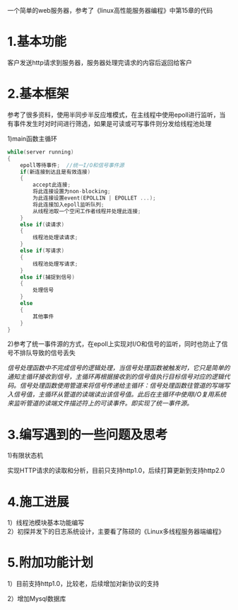 一个简单的web服务器，参考了《linux高性能服务器编程》中第15章的代码  
# 1.基本功能
客户发送http请求到服务器，服务器处理完请求的内容后返回给客户

# 2.基本框架
参考了很多资料，使用半同步半反应堆模式，在主线程中使用epoll进行监听，当有事件发生时对时间进行筛选，如果是可读或可写事件则分发给线程池处理  
                                     
1)main函数主循环
```c++
while(server running)
{
    epoll等待事件;  //统一I/O和信号事件源
    if(新连接到达且是有效连接)
    {
        accept此连接;
        将此连接设置为non-blocking;
        为此连接设置event(EPOLLIN | EPOLLET ...);
        将此连接加入epoll监听队列;
        从线程池取一个空闲工作者线程并处理此连接;
    }
    else if(读请求)
    {
        线程池处理读请求;
    }
    else if(写请求)
    {
        线程池处理写请求;
    }
    else if(捕捉到信号)
    {
        处理信号
    }
    else
    {
        其他事件
    }           
}
```
2)参考了统一事件源的方式，在epoll上实现对I/O和信号的监听，同时也防止了信号不排队导致的信号丢失  

*信号处理函数中不完成信号的逻辑处理，当信号处理函数被触发时，它只是简单的通知主循环接收到信号，主循环再根据接收到的信号值执行目标信号对应的逻辑代码。信号处理函数使用管道来将信号传递给主循环：信号处理函数往管道的写端写入信号值，主循环从管道的读端读出该信号值。此后在主循环中使用I/O复用系统来监听管道的读端文件描述符上的可读事件。即实现了统一事件源。*

# 3.编写遇到的一些问题及思考  

1)有限状态机    

实现HTTP请求的读取和分析，目前只支持http1.0，后续打算更新到支持http2.0  

# 4.施工进展
1）线程池模块基本功能编写     
2）初探并发下的日志系统设计，主要看了陈硕的《Linux多线程服务器端编程》   

# 5.附加功能计划
1）目前支持http1.0，比较老，后续增加对新协议的支持

2）增加Mysql数据库
